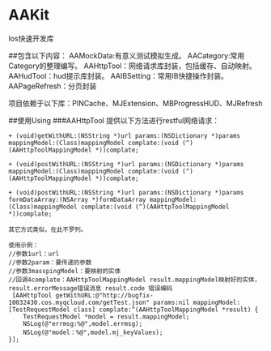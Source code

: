 # AAKit
Ios快速开发库
   
##包含以下内容：
AAMockData:有意义测试模拟生成。
AACategory:常用Category的整理编写。
AAHttpTool：网络请求库封装，包括缓存、自动映射。
AAHudTool：hud提示库封装。
AAIBSetting：常用IB快捷操作封装。
AAPageRefresh：分页封装

项目依赖于以下库：PINCache、MJExtension、MBProgressHUD、MJRefresh
	
##使用Using
###AAHttpTool
提供以下方法进行restful网络请求：

    + (void)getWithURL:(NSString *)url params:(NSDictionary *)params mappingModel:(Class)mappingModel complate:(void (^)(AAHttpToolMappingModel *))complate;
    
    + (void)postWithURL:(NSString *)url params:(NSDictionary *)params mappingModel:(Class)mappingModel complate:(void (^)(AAHttpToolMappingModel *))complate;
    
    + (void)postWithURL:(NSString *)url params:(NSDictionary *)params formDataArray:(NSArray *)formDataArray mappingModel:(Class)mappingModel complate:(void (^)(AAHttpToolMappingModel *))complate;
    
    其它方式类似，在此不罗列。
    
    使用示例：
    //参数1url：url
    //参数2param：要传递的参数
    //参数3masspingModel：要映射的实体
    //回调4complate：AAHttpToolMappingModel result.mappingModel映射好的实体，result.errorMessage错误消息 result.code 错误编码
     [AAHttpTool getWithURL:@"http://bugfix-10032430.cos.myqcloud.com/getTest.json" params:nil mappingModel:[TestRequestModel class] complate:^(AAHttpToolMappingModel *result) {
        TestRequestModel *model = result.mappingModel;
        NSLog(@"errmsg:%@",model.errmsg);
        NSLog(@"model：%@",model.mj_keyValues);
    }];
    


